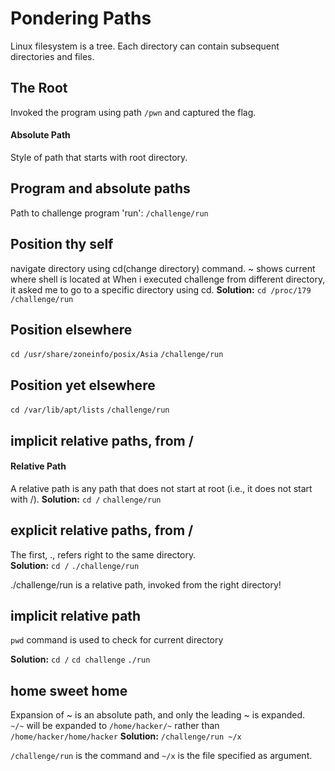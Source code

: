 # Pondering Paths
Linux filesystem is a tree. Each directory can contain subsequent directories and files.
## The Root
Invoked the program using path `/pwn` and captured the flag.
#### Absolute Path
Style of path that starts with root directory.
## Program and absolute paths
Path to challenge program 'run': `/challenge/run`
## Position thy self
navigate directory using cd(change directory) command.
~ shows current where shell is located at
When i executed challenge from different directory, it asked me to go to a specific directory using cd.
**Solution:**
`cd /proc/179`
`/challenge/run`
## Position elsewhere 
`cd /usr/share/zoneinfo/posix/Asia`
`/challenge/run`
## Position yet elsewhere 
`cd /var/lib/apt/lists`
`/challenge/run`
## implicit relative paths, from /
#### Relative Path
A relative path is any path that does not start at root (i.e., it does not start with /).
**Solution:**
`cd /`
`challenge/run`
## explicit relative paths, from /
The first, ., refers right to the same directory.<br>
**Solution:**
`cd /`
`./challenge/run`

./challenge/run is a relative path, invoked from the right directory!
## implicit relative path
`pwd` command is used to check for current directory

**Solution:**
`cd /`
`cd challenge`
`./run`
## home sweet home
Expansion of ~ is an absolute path, and only the leading ~ is expanded.<br>
`~/~` will be expanded to `/home/hacker/~` rather than `/home/hacker/home/hacker`
**Solution:**
`/challenge/run ~/x`

  `/challenge/run` is the command and `~/x` is the file specified as argument.


  


